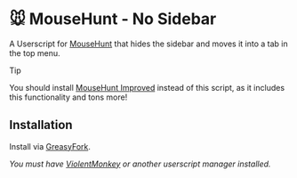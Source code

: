 # 🐭️ MouseHunt - No Sidebar

A Userscript for [MouseHunt](https://mousehuntgame.com) that hides the sidebar and moves it into a tab in the top menu.

> [!TIP]
> You should install [MouseHunt Improved](https://github.com/MHCommunity/mousehunt-improved) instead of this script, as it includes this functionality and tons more!


## Installation

Install via [GreasyFork](https://greasyfork.org/en/scripts/449491-mousehunt-no-sidebar).

*You must have [ViolentMonkey](https://violentmonkey.github.io/) or another userscript manager installed.*
